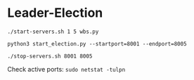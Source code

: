 # Leader-Election

```
./start-servers.sh 1 5 wbs.py

python3 start_election.py --startport=8001 --endport=8005

./stop-servers.sh 8001 8005
```


Check active ports: `sudo netstat -tulpn`
